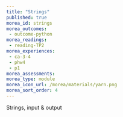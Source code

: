 ```yaml
---
title: "Strings"
published: true
morea_id: strings
morea_outcomes:
 - outcome-python
morea_readings:
 - reading-TP2
morea_experiences:
 - ca-3-4
 - phw4
 - p1
morea_assessments:
morea_type: module
morea_icon_url: /morea/materials/yarn.png
morea_sort_order: 4
---
```

Strings, input & output